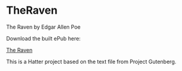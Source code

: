 TheRaven
========

The Raven by Edgar Allen Poe

Download the built ePub here:

<a href='https://github.com/baldmountain/ThePrince/raw/master/The%20Prince%20-%20Nicolo%20Machiavelli.epub'>The Raven</a>

This is a Hatter project based on the text file from Project Gutenberg.
